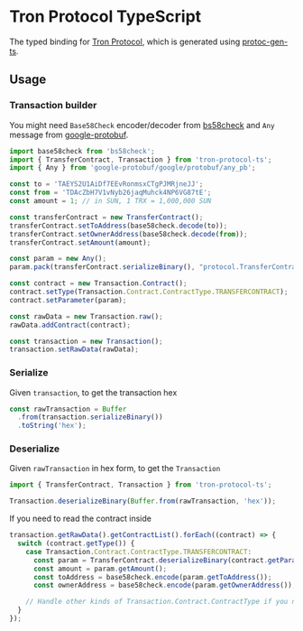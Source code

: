 # Tron Protocol TypeScript

The typed binding for [Tron Protocol](https://github.com/tronprotocol/protocol), which is generated using [protoc-gen-ts](https://github.com/improbable-eng/ts-protoc-gen).

## Usage

### Transaction builder

You might need `Base58Check` encoder/decoder from [bs58check](https://www.npmjs.com/package/bs58check) and `Any` message from [google-protobuf](https://www.npmjs.com/package/google-protobuf).

```typescript
import base58check from 'bs58check';
import { TransferContract, Transaction } from 'tron-protocol-ts';
import { Any } from 'google-protobuf/google/protobuf/any_pb';

const to = 'TAEYS2U1AiDf7EEvRonmsxCTgPJMRjneJJ';
const from = 'TDAcZbH7V1vNyb26jaqMuhck4NP6VG87tE';
const amount = 1; // in SUN, 1 TRX = 1,000,000 SUN

const transferContract = new TransferContract();
transferContract.setToAddress(base58check.decode(to));
transferContract.setOwnerAddress(base58check.decode(from));
transferContract.setAmount(amount);

const param = new Any();
param.pack(transferContract.serializeBinary(), "protocol.TransferContract");

const contract = new Transaction.Contract();
contract.setType(Transaction.Contract.ContractType.TRANSFERCONTRACT);
contract.setParameter(param);

const rawData = new Transaction.raw();
rawData.addContract(contract);

const transaction = new Transaction();
transaction.setRawData(rawData);
```

### Serialize

Given `transaction`, to get the transaction hex

```typescript
const rawTransaction = Buffer
  .from(transaction.serializeBinary())
  .toString('hex');
```

### Deserialize

Given `rawTransaction` in hex form, to get the `Transaction`

```typescript
import { TransferContract, Transaction } from 'tron-protocol-ts';

Transaction.deserializeBinary(Buffer.from(rawTransaction, 'hex'));
```

If you need to read the contract inside

```typescript
transaction.getRawData().getContractList().forEach((contract) => {
  switch (contract.getType()) {
    case Transaction.Contract.ContractType.TRANSFERCONTRACT:
      const param = TransferContract.deserializeBinary(contract.getParameter().getValue() as Uint8Array);
      const amount = param.getAmount();
      const toAddress = base58check.encode(param.getToAddress());
      const ownerAddress = base58check.encode(param.getOwnerAddress());

    // Handle other kinds of Transaction.Contract.ContractType if you need it
  }
});
```
